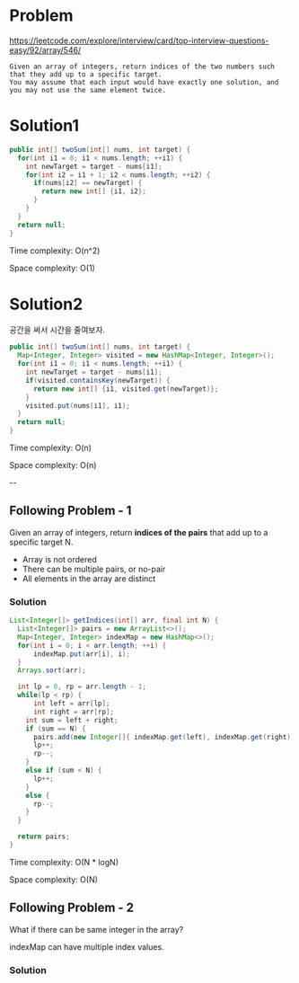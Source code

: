 # Problem
https://leetcode.com/explore/interview/card/top-interview-questions-easy/92/array/546/
```
Given an array of integers, return indices of the two numbers such that they add up to a specific target.
You may assume that each input would have exactly one solution, and you may not use the same element twice.
```

# Solution1

```java
public int[] twoSum(int[] nums, int target) {
  for(int i1 = 0; i1 < nums.length; ++i1) {
    int newTarget = target - nums[i1];
    for(int i2 = i1 + 1; i2 < nums.length; ++i2) {
      if(nums[i2] == newTarget) {
        return new int[] {i1, i2};
      }
    }
  }
  return null;
}
```

Time complexity: O(n^2)

Space complexity: O(1)

# Solution2
공간을 써서 시간을 줄여보자.

```java
public int[] twoSum(int[] nums, int target) {
  Map<Integer, Integer> visited = new HashMap<Integer, Integer>();
  for(int i1 = 0; i1 < nums.length; ++i1) {
    int newTarget = target - nums[i1];
    if(visited.containsKey(newTarget)) {
      return new int[] {i1, visited.get(newTarget)};
    }
    visited.put(nums[i1], i1);
  }
  return null;
}
```

Time complexity: O(n)

Space complexity: O(n)


--

## Following Problem - 1
Given an array of integers, return **indices of the pairs** that add up to a specific target N.

- Array is not ordered
- There can be multiple pairs, or no-pair
- All elements in the array are distinct


### Solution
```java
List<Integer[]> getIndices(int[] arr, final int N) {
  List<Integer[]> pairs = new ArrayList<>();
  Map<Integer, Integer> indexMap = new HashMap<>();
  for(int i = 0; i < arr.length; ++i) {
      indexMap.put(arr[i], i);
  }
  Arrays.sort(arr);

  int lp = 0, rp = arr.length - 1;
  while(lp < rp) {
      int left = arr[lp];
      int right = arr[rp];
    int sum = left + right;
    if (sum == N) {
      pairs.add(new Integer[]{ indexMap.get(left), indexMap.get(right) });
      lp++;
      rp--;
    }
    else if (sum < N) {
      lp++;
    }
    else {
      rp--;
    }
  }

  return pairs;
}
```
Time complexity: O(N * logN)

Space complexity: O(N)

## Following Problem - 2
What if there can be same integer in the array?

indexMap can have multiple index values.

### Solution
```java


```
